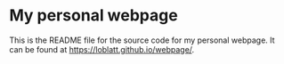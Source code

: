 # My personal webpage

This is the README file for the source code for my personal webpage. It can be found at <https://loblatt.github.io/webpage/>.  

